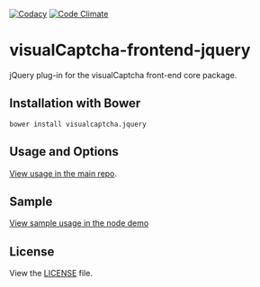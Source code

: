 [![Codacy](https://www.codacy.com/project/badge/7ae382cdb96d4a25b6cdceb9bf85d265)](https://www.codacy.com/app/bruno-bernardino/visualCaptcha-frontend-jquery)
[![Code Climate](https://codeclimate.com/github/emotionLoop/visualCaptcha-frontend-jquery/badges/gpa.svg)](https://codeclimate.com/github/emotionLoop/visualCaptcha-frontend-jquery)

# visualCaptcha-frontend-jquery

jQuery plug-in for the visualCaptcha front-end core package.


## Installation with Bower

```
bower install visualcaptcha.jquery
```


## Usage and Options

[View usage in the main repo](https://github.com/emotionLoop/visualCaptcha-frontend-core#usage).


## Sample

[View sample usage in the node demo](https://github.com/emotionLoop/visualCaptcha-node/blob/master/public/js/main.js)


## License

View the [LICENSE](LICENSE) file.
